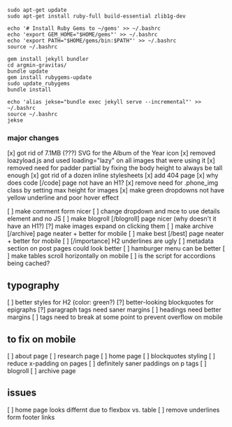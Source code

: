 ```
sudo apt-get update
sudo apt-get install ruby-full build-essential zlib1g-dev

echo '# Install Ruby Gems to ~/gems' >> ~/.bashrc
echo 'export GEM_HOME="$HOME/gems"' >> ~/.bashrc
echo 'export PATH="$HOME/gems/bin:$PATH"' >> ~/.bashrc
source ~/.bashrc

gem install jekyll bundler
cd argmin-gravitas/
bundle update
gem install rubygems-update
sudo update_rubygems
bundle install

echo 'alias jekse="bundle exec jekyll serve --incremental"' >> ~/.bashrc
source ~/.bashrc
jekse
```

### major changes

[x] got rid of 7.1MB (???) SVG for the Album of the Year icon 
[x] removed loazyload.js and used loading="lazy" on all images that were using it 
[x] removed need for padder partial by fixing the body height to always be tall enough
[x] got rid of a dozen inline stylesheets
[x] add 404 page
[x] why does code [/code] page not have an H1?
[x] remove need for .phone_img class by setting max height for images
[x] make green dropdowns not have yellow underline and poor hover effect


[ ] make comment form nicer
[ ] change dropdown and mce to use details element and no JS
[ ] make blogroll [/blogroll] page nicer (why doesn't it have an H1?)
[?] make images expand on clicking them
[ ] make archive [/archive] page neater + better for mobile
[ ] make best [/best] page neater + better for mobile
[ ] [/importance] H2 underlines are ugly
[ ] metadata section on post pages could look better
[ ] hamburger menu can be better
[ ] make tables scroll horizontally on mobile
[ ] is the script for accordions being cached?


## typography

[ ] better styles for H2 (color: green?)
[?] better-looking blockquotes for epigraphs
[?] paragraph tags need saner margins
[ ] headings need better margins
[ ] <a> tags need to break at some point to prevent overflow on mobile


## to fix on mobile
[ ] about page
[ ] research page
[ ] home page
[ ] blockquotes styling
[ ] reduce x-padding on pages 
[ ] definitely saner paddings on p tags
[ ] blogroll
[ ] archive page


## issues
[ ] home page looks differnt due to flexbox vs. table
[ ] remove underlines form footer links